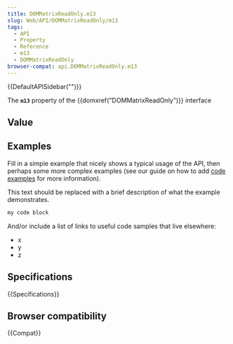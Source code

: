 ```yaml
---
title: DOMMatrixReadOnly.m13
slug: Web/API/DOMMatrixReadOnly/m13
tags:
  - API
  - Property
  - Reference
  - m13
  - DOMMatrixReadOnly
browser-compat: api.DOMMatrixReadOnly.m13
---
```

{{DefaultAPISidebar("")}}

The **`m13`** property of the {{domxref("DOMMatrixReadOnly")}} interface 

## Value



## Examples

Fill in a simple example that nicely shows a typical usage of the API, then perhaps some more complex examples (see our guide on how to add [code examples](/en-US/docs/MDN/Contribute/Structures/Code_examples) for more information).

This text should be replaced with a brief description of what the example demonstrates.

```js
my code block
```

And/or include a list of links to useful code samples that live elsewhere:

*   x
*   y
*   z

## Specifications

{{Specifications}}

## Browser compatibility

{{Compat}}


